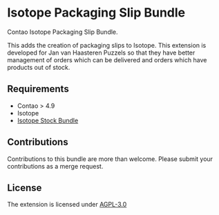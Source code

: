 # Isotope Packaging Slip Bundle

Contao Isotope Packaging Slip Bundle.

This adds the creation of packaging slips to Isotope. This extension is developed for Jan van Haasteren Puzzels so that they
have better management of orders which can be delivered and orders which have products out of stock.

## Requirements

* Contao > 4.9
* Isotope
* [Isotope Stock Bundle](https://packagist.org/packages/krabo/isotope-stock-bundle)

## Contributions

Contributions to this bundle are more than welcome. Please submit your contributions as a merge request.

## License

The extension is licensed under [AGPL-3.0](LICENSE.txt)